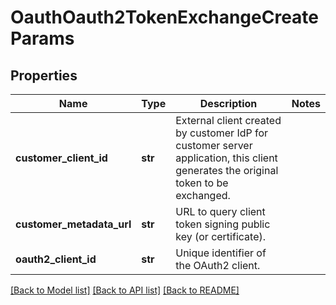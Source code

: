 # OauthOauth2TokenExchangeCreateParams

## Properties
Name | Type | Description | Notes
------------ | ------------- | ------------- | -------------
**customer_client_id** | **str** | External client created by customer IdP for customer server application, this client generates the original token to be exchanged. | 
**customer_metadata_url** | **str** | URL to query client token signing public key (or certificate). | 
**oauth2_client_id** | **str** | Unique identifier of the OAuth2 client. | 

[[Back to Model list]](../README.md#documentation-for-models) [[Back to API list]](../README.md#documentation-for-api-endpoints) [[Back to README]](../README.md)


